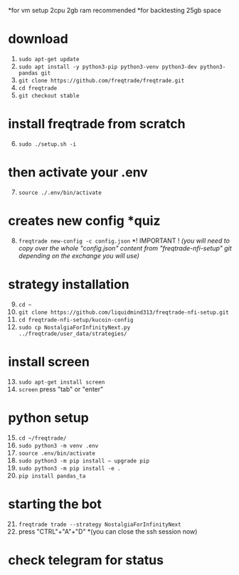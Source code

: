 *for vm setup 2cpu 2gb ram recommended 
*for backtesting 25gb space


# download
1. ```sudo apt-get update```
2. ```sudo apt install -y python3-pip python3-venv python3-dev python3-pandas git```
3. ```git clone https://github.com/freqtrade/freqtrade.git```
4. ```cd freqtrade```
5. ```git checkout stable```

# install freqtrade from scratch
6. ```sudo ./setup.sh -i```

# then activate your .env
7. ```source ./.env/bin/activate```

# creates new config *quiz
8. ```freqtrade new-config -c config.json```
*! IMPORTANT !
*(you will need to copy over the whole "config.json" content from "freqtrade-nfi-setup" git depending on the exchange you will use)*

# strategy installation
9. ```cd ~```
10. ```git clone https://github.com/liquidmind313/freqtrade-nfi-setup.git```
11. ```cd freqtrade-nfi-setup/kucoin-config```
12. ```sudo cp NostalgiaForInfinityNext.py ../freqtrade/user_data/strategies/```

# install screen
13. ```sudo apt-get install screen```
14. ```screen```
press "tab" or "enter"

# python setup
15. ```cd ~/freqtrade/```
16. ```sudo python3 -m venv .env```
17. ```source .env/bin/activate```
18. ```sudo python3 -m pip install — upgrade pip```
19. ```sudo python3 -m pip install -e .```
20. ```pip install pandas_ta```

# starting the bot
21. ```freqtrade trade --strategy NostalgiaForInfinityNext```
22. press "CTRL"+"A"+"D"
*(you can close the ssh session now)

# check telegram for status


